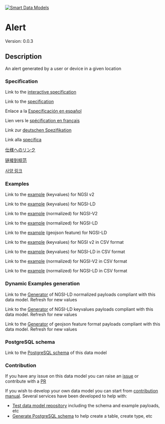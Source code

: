 [![Smart Data Models](https://smartdatamodels.org/wp-content/uploads/2022/01/SmartDataModels_logo.png "Logo")](https://smartdatamodels.org)
# Alert
Version: 0.0.3

## Description 

An alert generated by a user or device in a given location
### Specification

Link to the [interactive specification](https://swagger.lab.fiware.org/?url=https://smart-data-models.github.io/dataModel.Alert/Alert/swagger.yaml)

Link to the [specification](https://github.com/smart-data-models/dataModel.Alert/blob/master/Alert/doc/spec.md)

Enlace a la [Especificación en español](https://github.com/smart-data-models/dataModel.Alert/blob/master/Alert/doc/spec_ES.md)

Lien vers le [spécification en français](https://github.com/smart-data-models/dataModel.Alert/blob/master/Alert/doc/spec_FR.md)

Link zur [deutschen Spezifikation](https://github.com/smart-data-models/dataModel.Alert/blob/master/Alert/doc/spec_DE.md)

Link alla [specifica](https://github.com/smart-data-models/dataModel.Alert/blob/master/Alert/doc/spec_IT.md)

[仕様へのリンク](https://github.com/smart-data-models/dataModel.Alert/blob/master/Alert/doc/spec_JA.md)

[链接到规范](https://github.com/smart-data-models/dataModel.Alert/blob/master/Alert/doc/spec_ZH.md)

[사양 링크](https://github.com/smart-data-models/dataModel.Alert/blob/master/Alert/doc/spec_KO.md)
### Examples

Link to the [example](https://smart-data-models.github.io/dataModel.Alert/Alert/examples/example.json) (keyvalues) for NGSI v2

Link to the [example](https://smart-data-models.github.io/dataModel.Alert/Alert/examples/example.jsonld) (keyvalues) for NGSI-LD

Link to the [example](https://smart-data-models.github.io/dataModel.Alert/Alert/examples/example-normalized.json) (normalized) for NGSI-V2

Link to the [example](https://smart-data-models.github.io/dataModel.Alert/Alert/examples/example-normalized.jsonld) (normalized) for NGSI-LD

Link to the [example](https://smart-data-models.github.io/dataModel.Alert/Alert/examples/example-geojsonfeature.json) (geojson feature) for NGSI-LD

Link to the [example](https://github.com/smart-data-models/dataModel.Alert/blob/master/Alert/examples/example.json.csv) (keyvalues) for NGSI v2 in CSV format

Link to the [example](https://github.com/smart-data-models/dataModel.Alert/blob/master/Alert/examples/example.jsonld.csv) (keyvalues) for NGSI-LD in CSV format

Link to the [example](https://github.com/smart-data-models/dataModel.Alert/blob/master/Alert/examples/example-normalized.json.csv) (normalized) for NGSI-V2 in CSV format

Link to the [example](https://github.com/smart-data-models/dataModel.Alert/blob/master/Alert/examples/example-normalized.jsonld.csv) (normalized) for NGSI-LD in CSV format
### Dynamic Examples generation

Link to the [Generator](https://smartdatamodels.org/extra/ngsi-ld_generator.php?schemaUrl=https://raw.githubusercontent.com/smart-data-models/dataModel.Alert/master/Alert/schema.json&email=info@smartdatamodels.org) of NGSI-LD normalized payloads compliant with this data model. Refresh for new values

Link to the [Generator](https://smartdatamodels.org/extra/ngsi-ld_generator_keyvalues.php?schemaUrl=https://raw.githubusercontent.com/smart-data-models/dataModel.Alert/master/Alert/schema.json&email=info@smartdatamodels.org) of NGSI-LD keyvalues payloads compliant with this data model. Refresh for new values

Link to the [Generator](https://smartdatamodels.org/extra/geojson_features_generator.php?schemaUrl=https://raw.githubusercontent.com/smart-data-models/dataModel.Alert/master/Alert/schema.json&email=info@smartdatamodels.org) of geojson feature format payloads compliant with this data model. Refresh for new values
### PostgreSQL schema

Link to the [PostgreSQL schema](https://github.com/smart-data-models/dataModel.Alert/blob/master/Alert/schema.sql) of this data model
### Contribution

 If you have any issue on this data model you can raise an [issue](https://github.com/smart-data-models/dataModel.Alert/issues)  or contribute with a [PR](https://github.com/smart-data-models/dataModel.Alert/pulls)

 If you wish to develop your own data model you can start from [contribution manual](https://bit.ly/contribution_manual). Several services have been developed to help with: 
 - [Test data model repository](https://smartdatamodels.org/index.php/data-models-contribution-api/) including the schema and example payloads, etc
 - [Generate PostgreSQL schema](https://smartdatamodels.org/index.php/sql-service/) to help create a table, create type, etc